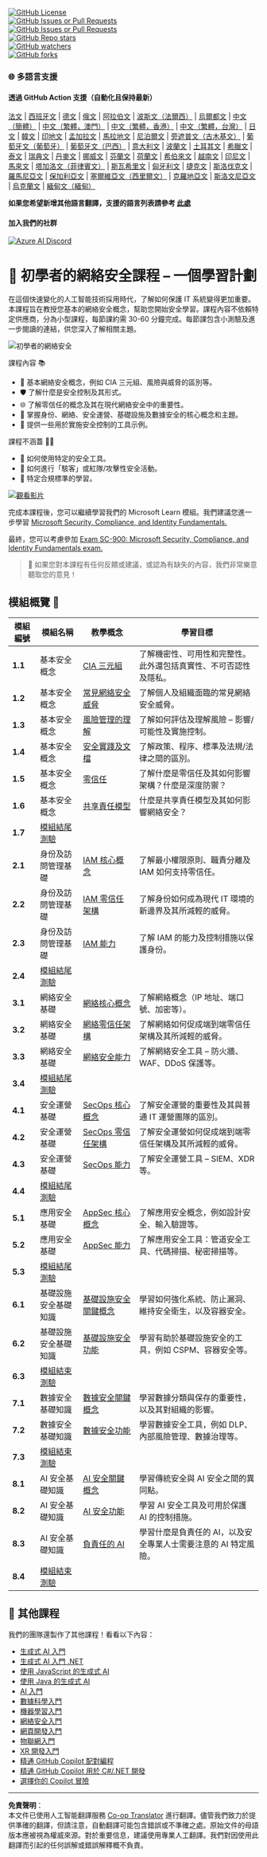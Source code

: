 <!--
CO_OP_TRANSLATOR_METADATA:
{
  "original_hash": "ec0b921727399a8a980305086a6d3832",
  "translation_date": "2025-09-04T06:24:30+00:00",
  "source_file": "README.md",
  "language_code": "hk"
}
-->
[![GitHub License](https://img.shields.io/github/license/microsoft/Security-101)](https://github.com/microsoft/Security-101/blob/main/LICENSE)  
[![GitHub Issues or Pull Requests](https://img.shields.io/github/issues-pr/microsoft/Security-101)](https://github.com/microsoft/Security-101/pulls)  
[![GitHub Issues or Pull Requests](https://img.shields.io/github/issues/microsoft/Security-101)](https://github.com/microsoft/Security-101/issues)  
[![GitHub Repo stars](https://img.shields.io/github/stars/microsoft/Security-101)](https://github.com/microsoft/Security-101/stargazers)  
[![GitHub watchers](https://img.shields.io/github/watchers/microsoft/Security-101)](https://github.com/microsoft/Security-101/watchers)  
[![GitHub forks](https://img.shields.io/github/forks/microsoft/Security-101)](https://github.com/microsoft/Security-101/forks)  

### 🌐 多語言支援

#### 透過 GitHub Action 支援（自動化且保持最新）

[法文](../fr/README.md) | [西班牙文](../es/README.md) | [德文](../de/README.md) | [俄文](../ru/README.md) | [阿拉伯文](../ar/README.md) | [波斯文（法爾西）](../fa/README.md) | [烏爾都文](../ur/README.md) | [中文（簡體）](../zh/README.md) | [中文（繁體，澳門）](../mo/README.md) | [中文（繁體，香港）](./README.md) | [中文（繁體，台灣）](../tw/README.md) | [日文](../ja/README.md) | [韓文](../ko/README.md) | [印地文](../hi/README.md) | [孟加拉文](../bn/README.md) | [馬拉地文](../mr/README.md) | [尼泊爾文](../ne/README.md) | [旁遮普文（古木基文）](../pa/README.md) | [葡萄牙文（葡萄牙）](../pt/README.md) | [葡萄牙文（巴西）](../br/README.md) | [意大利文](../it/README.md) | [波蘭文](../pl/README.md) | [土耳其文](../tr/README.md) | [希臘文](../el/README.md) | [泰文](../th/README.md) | [瑞典文](../sv/README.md) | [丹麥文](../da/README.md) | [挪威文](../no/README.md) | [芬蘭文](../fi/README.md) | [荷蘭文](../nl/README.md) | [希伯來文](../he/README.md) | [越南文](../vi/README.md) | [印尼文](../id/README.md) | [馬來文](../ms/README.md) | [塔加洛文（菲律賓文）](../tl/README.md) | [斯瓦希里文](../sw/README.md) | [匈牙利文](../hu/README.md) | [捷克文](../cs/README.md) | [斯洛伐克文](../sk/README.md) | [羅馬尼亞文](../ro/README.md) | [保加利亞文](../bg/README.md) | [塞爾維亞文（西里爾文）](../sr/README.md) | [克羅地亞文](../hr/README.md) | [斯洛文尼亞文](../sl/README.md) | [烏克蘭文](../uk/README.md) | [緬甸文（緬甸）](../my/README.md)  

**如果您希望新增其他語言翻譯，支援的語言列表請參考 [此處](https://github.com/Azure/co-op-translator/blob/main/getting_started/supported-languages.md)**  

#### 加入我們的社群  
[![Azure AI Discord](https://dcbadge.limes.pink/api/server/kzRShWzttr)](https://discord.gg/kzRShWzttr)  

# 🚀 初學者的網絡安全課程 – 一個學習計劃  

在這個快速變化的人工智能技術採用時代，了解如何保護 IT 系統變得更加重要。本課程旨在教授您基本的網絡安全概念，幫助您開始安全學習。課程內容不依賴特定供應商，分為小型課程，每節課約需 30-60 分鐘完成。每節課包含小測驗及進一步閱讀的連結，供您深入了解相關主題。  

![初學者的網絡安全](../../translated_images/banner.cc5b05d7e5deed065123ba68678b48cbbfe411cb264c09cec64f58eda064a28a.hk.jpg)  

課程內容 📚  

- 🔐 基本網絡安全概念，例如 CIA 三元組、風險與威脅的區別等。  
- 🛡️ 了解什麼是安全控制及其形式。  
- 🌐 了解零信任的概念及其在現代網絡安全中的重要性。  
- 🔑 掌握身份、網絡、安全運營、基礎設施及數據安全的核心概念和主題。  
- 🔧 提供一些用於實施安全控制的工具示例。  

課程不涵蓋 🙅‍♂️  

- 🚫 如何使用特定的安全工具。  
- 🚫 如何進行「駭客」或紅隊/攻擊性安全活動。  
- 🚫 特定合規標準的學習。  

[![觀看影片](../../translated_images/intro_placeholder.f42382df518f233a1ea3cb1c82ae8f92732bc3ac4ac2b3138cb561d24ca91df5.hk.png)](https://learn-video.azurefd.net/vod/player?id=a0fe1cef-c064-4d59-97a9-e89e12a99b4d)  

完成本課程後，您可以繼續學習我們的 Microsoft Learn 模組。我們建議您進一步學習 [Microsoft Security, Compliance, and Identity Fundamentals.](https://learn.microsoft.com/training/paths/describe-concepts-of-security-compliance-identity/?WT.mc_id=academic-96948-sayoung)  

最終，您可以考慮參加 [Exam SC-900: Microsoft Security, Compliance, and Identity Fundamentals exam.](https://learn.microsoft.com/credentials/certifications/exams/sc-900/?WT.mc_id=academic-96948-sayoung)  

> 💁 如果您對本課程有任何反饋或建議，或認為有缺失的內容，我們非常樂意聽取您的意見！  

## 模組概覽 📝  
| **模組編號** | **模組名稱**                           | **教學概念**                  | **學習目標**                                                                                          |  
|-------------------|-------------------------------------------|--------------------------------------|-----------------------------------------------------------------------------------------------------------------|  
| **1.1**           | 基本安全概念                   | [CIA 三元組](https://github.com/microsoft/Security-101/blob/main/1.1%20The%20CIA%20triad%20and%20other%20key%20concepts.md)                        | 了解機密性、可用性和完整性。此外還包括真實性、不可否認性及隱私。 |  
| **1.2**           | 基本安全概念                   | [常見網絡安全威脅](https://github.com/microsoft/Security-101/blob/main/1.2%20Common%20cybersecurity%20threats.md)        | 了解個人及組織面臨的常見網絡安全威脅。                             |  
| **1.3**           | 基本安全概念                   | [風險管理的理解](https://github.com/microsoft/Security-101/blob/main/1.3%20Understanding%20risk%20management.md)       | 了解如何評估及理解風險 – 影響/可能性及實施控制。                                                                                                               | |  
| **1.4**           | 基本安全概念                   | [安全實踐及文檔](https://github.com/microsoft/Security-101/blob/main/1.4%20Security%20practices%20and%20documentation.md) | 了解政策、程序、標準及法規/法律之間的區別。                         |  
| **1.5**           | 基本安全概念                   | [零信任](https://github.com/microsoft/Security-101/blob/main/1.5%20Zero%20trust.md)                           | 了解什麼是零信任及其如何影響架構？什麼是深度防禦？                   |  
| **1.6**           | 基本安全概念                   | [共享責任模型](https://github.com/microsoft/Security-101/blob/main/1.6%20Shared%20responsibility%20model.md)                           | 什麼是共享責任模型及其如何影響網絡安全？                  |  
| **1.7**           | [模組結尾測驗](https://github.com/microsoft/Security-101/blob/main/1.7%20End%20of%20module%20quiz.md)                        |                                      |                                                                                                                 |  
| **2.1**           | 身份及訪問管理基礎 | [IAM 核心概念](https://github.com/microsoft/Security-101/blob/main/2.1%20IAM%20key%20concepts.md)                     | 了解最小權限原則、職責分離及 IAM 如何支持零信任。               |  
| **2.2**           | 身份及訪問管理基礎 | [IAM 零信任架構](https://github.com/microsoft/Security-101/blob/main/2.2%20IAM%20zero%20trust%20architecture.md)          | 了解身份如何成為現代 IT 環境的新邊界及其所減輕的威脅。          |  
| **2.3**           | 身份及訪問管理基礎 | [IAM 能力](https://github.com/microsoft/Security-101/blob/main/2.3%20IAM%20capabilities.md)                     | 了解 IAM 的能力及控制措施以保護身份。                                                  |  
| **2.4**           | [模組結尾測驗](https://github.com/microsoft/Security-101/blob/main/2.4%20End%20of%20module%20quiz.md)                        |                                      |                                                                                                                 |  
| **3.1**           | 網絡安全基礎             | [網絡核心概念](https://github.com/microsoft/Security-101/blob/main/3.1%20Networking%20key%20concepts.md)              | 了解網絡概念（IP 地址、端口號、加密等）。                                 |  
| **3.2**           | 網絡安全基礎             | [網絡零信任架構](https://github.com/microsoft/Security-101/blob/main/3.2%20Networking%20zero%20trust%20architecture.md)   | 了解網絡如何促成端到端零信任架構及其所減輕的威脅。                  |  
| **3.3**           | 網絡安全基礎             | [網絡安全能力](https://github.com/microsoft/Security-101/blob/main/3.3%20Network%20security%20capabilities.md)        | 了解網絡安全工具 – 防火牆、WAF、DDoS 保護等。                                    |  
| **3.4**           | [模組結尾測驗](https://github.com/microsoft/Security-101/blob/main/3.4%20End%20of%20module%20quiz.md)                        |                                      |                                                                                                                 |  
| **4.1**           | 安全運營基礎          | [SecOps 核心概念](https://github.com/microsoft/Security-101/blob/main/4.1%20SecOps%20key%20concepts.md)                  | 了解安全運營的重要性及其與普通 IT 運營團隊的區別。                  |  
| **4.2**           | 安全運營基礎          | [SecOps 零信任架構](https://github.com/microsoft/Security-101/blob/main/4.2%20SecOps%20zero%20trust%20architecture.md)       | 了解安全運營如何促成端到端零信任架構及其所減輕的威脅。                      |  
| **4.3**           | 安全運營基礎          | [SecOps 能力](https://github.com/microsoft/Security-101/blob/main/4.3%20SecOps%20capabilities.md)                  | 了解安全運營工具 – SIEM、XDR 等。                                                                    |  
| **4.4**           | [模組結尾測驗](https://github.com/microsoft/Security-101/blob/main/4.4%20End%20of%20module%20quiz.md)                        |                                      |                                                                                                                 |  
| **5.1**           | 應用安全基礎         | [AppSec 核心概念](https://github.com/microsoft/Security-101/blob/main/5.1%20AppSec%20key%20concepts.md)                  | 了解應用安全概念，例如設計安全、輸入驗證等。                                    |  
| **5.2**           | 應用安全基礎         | [AppSec 能力](https://github.com/microsoft/Security-101/blob/main/5.2%20AppSec%20key%20capabilities.md)                  | 了解應用安全工具：管道安全工具、代碼掃描、秘密掃描等。                       |  
| **5.3**           | [模組結尾測驗](https://github.com/microsoft/Security-101/blob/main/5.3%20End%20of%20module%20quiz.md)                        |                                      |                                                                                                                 |  
| **6.1**           | 基礎設施安全基礎知識                     | [基礎設施安全關鍵概念](https://github.com/microsoft/Security-101/blob/main/6.1%20Infrastructure%20security%20key%20concepts.md) | 學習如何強化系統、防止漏洞、維持安全衛生，以及容器安全。                                  |
| **6.2**           | 基礎設施安全基礎知識                     | [基礎設施安全功能](https://github.com/microsoft/Security-101/blob/main/6.2%20Infrastructure%20security%20capabilities.md) | 學習有助於基礎設施安全的工具，例如 CSPM、容器安全等。                                    |
| **6.3**           | [模組結束測驗](https://github.com/microsoft/Security-101/blob/main/6.3%20End%20of%20module%20quiz.md)                        |                                      |                                                                                                                 |
| **7.1**           | 數據安全基礎知識                         | [數據安全關鍵概念](https://github.com/microsoft/Security-101/blob/main/7.1%20Data%20security%20key%20concepts.md)           | 學習數據分類與保存的重要性，以及其對組織的影響。                                         |
| **7.2**           | 數據安全基礎知識                         | [數據安全功能](https://github.com/microsoft/Security-101/blob/main/7.2%20Data%20security%20capabilities.md)           | 學習數據安全工具，例如 DLP、內部風險管理、數據治理等。                                   |
| **7.3**           | [模組結束測驗](https://github.com/microsoft/Security-101/blob/main/7.3%20End%20of%20module%20quiz.md)                        |
| **8.1**           | AI 安全基礎知識                          | [AI 安全關鍵概念](https://github.com/microsoft/Security-101/blob/main/8.1%20AI%20security%20key%20concepts.md)          | 學習傳統安全與 AI 安全之間的異同點。                                                     |
| **8.2**           | AI 安全基礎知識                          | [AI 安全功能](https://github.com/microsoft/Security-101/blob/main/8.2%20AI%20security%20capabilities.md)           | 學習 AI 安全工具及可用於保護 AI 的控制措施。                                             |
| **8.3**           | AI 安全基礎知識                          | [負責任的 AI](https://github.com/microsoft/Security-101/blob/main/8.3%20Responsible%20AI.md)          | 學習什麼是負責任的 AI，以及安全專業人士需要注意的 AI 特定風險。                          |
| **8.4**           | [模組結束測驗](https://github.com/microsoft/Security-101/blob/main/8.4%20End%20of%20module%20quiz.md)     

## 🎒 其他課程 

我們的團隊還製作了其他課程！看看以下內容：

- [生成式 AI 入門](https://aka.ms/genai-beginners)
- [生成式 AI 入門 .NET](https://github.com/microsoft/Generative-AI-for-beginners-dotnet)
- [使用 JavaScript 的生成式 AI](https://github.com/microsoft/generative-ai-with-javascript)
- [使用 Java 的生成式 AI](https://github.com/microsoft/Generative-AI-for-beginners-java)
- [AI 入門](https://aka.ms/ai-beginners)
- [數據科學入門](https://aka.ms/datascience-beginners)
- [機器學習入門](https://aka.ms/ml-beginners)
- [網絡安全入門](https://github.com/microsoft/Security-101) 
- [網頁開發入門](https://aka.ms/webdev-beginners)
- [物聯網入門](https://aka.ms/iot-beginners)
- [XR 開發入門](https://github.com/microsoft/xr-development-for-beginners)
- [精通 GitHub Copilot 配對編程](https://github.com/microsoft/Mastering-GitHub-Copilot-for-Paired-Programming)
- [精通 GitHub Copilot 用於 C#/.NET 開發](https://github.com/microsoft/mastering-github-copilot-for-dotnet-csharp-developers)
- [選擇你的 Copilot 冒險](https://github.com/microsoft/CopilotAdventures)

---

**免責聲明**：  
本文件已使用人工智能翻譯服務 [Co-op Translator](https://github.com/Azure/co-op-translator) 進行翻譯。儘管我們致力於提供準確的翻譯，但請注意，自動翻譯可能包含錯誤或不準確之處。原始文件的母語版本應被視為權威來源。對於重要信息，建議使用專業人工翻譯。我們對因使用此翻譯而引起的任何誤解或錯誤解釋概不負責。